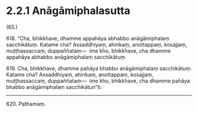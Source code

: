 

# 2.2.1 Anāgāmiphalasutta




(65.)

618\. “Cha, bhikkhave, dhamme appahāya abhabbo anāgāmiphalaṃ sacchikātuṃ. Katame cha? Assaddhiyaṃ, ahirikaṃ, anottappaṃ, kosajjaṃ, muṭṭhassaccaṃ, duppaññataṃ—  ime kho, bhikkhave, cha dhamme appahāya abhabbo anāgāmiphalaṃ sacchikātuṃ.

619\. Cha, bhikkhave, dhamme pahāya bhabbo anāgāmiphalaṃ sacchikātuṃ. Katame cha? Assaddhiyaṃ, ahirikaṃ, anottappaṃ, kosajjaṃ, muṭṭhassaccaṃ, duppaññataṃ—  ime kho, bhikkhave, cha dhamme pahāya bhabbo anāgāmiphalaṃ sacchikātun”ti.

---

620\. Paṭhamaṃ.





